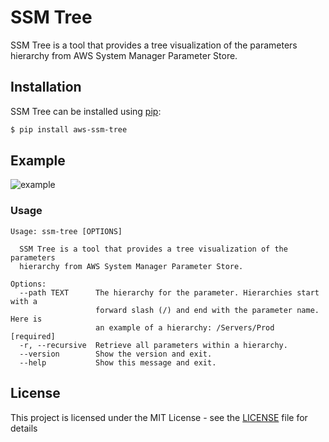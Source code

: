 # SSM Tree

SSM Tree is a tool that provides a tree visualization of the parameters hierarchy from AWS System Manager Parameter Store.

## Installation

SSM Tree can be installed using [pip](https://pip.pypa.io/en/stable/):

```bash
$ pip install aws-ssm-tree
```

## Example
![example](https://user-images.githubusercontent.com/2822509/52458912-f676a380-2bc6-11e9-99a3-a66d722850a3.png)

### Usage
```
Usage: ssm-tree [OPTIONS]

  SSM Tree is a tool that provides a tree visualization of the parameters
  hierarchy from AWS System Manager Parameter Store.

Options:
  --path TEXT      The hierarchy for the parameter. Hierarchies start with a
                   forward slash (/) and end with the parameter name. Here is
                   an example of a hierarchy: /Servers/Prod  [required]
  -r, --recursive  Retrieve all parameters within a hierarchy.
  --version        Show the version and exit.
  --help           Show this message and exit.
```

## License

This project is licensed under the MIT License - see the [LICENSE](LICENSE) file for details
